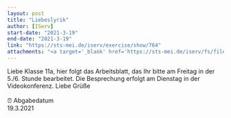 ```yaml
---
layout: post
title: "Liebeslyrik"
author: [IServ]
start-date: "2021-3-19"
end-date: "2021-3-19"
link: "https://sts-mei.de/iserv/exercise/show/764"
attachments: "<a target='_blank' href='https://sts-mei.de/iserv/fs/file/exercise-dl/11991/Liebeslyrik-Arbeitsauftrag%20f%C3%BCr%20Freitag.pdf'>Liebeslyrik-Arbeitsauftrag_f%C3%BCr_Freitag.pdf</a><br> <a target='_blank' href='https://sts-mei.de/iserv/fs/file/exercise-dl/13028/Liebeslyrik%20-%2019.03.2021.pdf'>Liebeslyrik_-_19.03.2021.pdf</a><br> "
---
```

Liebe Klasse 11a, hier folgt das Arbeitsblatt, das Ihr bitte am Freitag in der 5./6. Stunde bearbeitet. Die Besprechung erfolgt am Dienstag in der Videokonferenz. Liebe Grüße<br><br> ⏰ Abgabedatum <br>19.3.2021